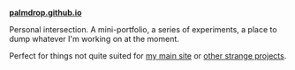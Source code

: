 **[palmdrop.github.io](palmdrop.github.io)**

Personal intersection. A mini-portfolio, a series of experiments, a place to dump whatever I'm working on at the moment. 

Perfect for things not quite suited for [my main site](https://palmdrop.site) or [other strange projects](https://evergreen-broth.com).